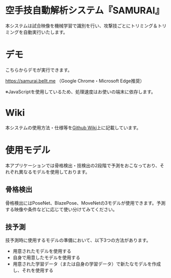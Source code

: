 # 空手技自動解析システム『SAMURAI』
本システムは試合映像を機械学習で識別を行い、攻撃技ごとにトリミング＆トリミングを自動実行いたします。

# デモ
こちらからデモが実行できます。

https://samurai.bellt.me
（Google Chrome・Microsoft Edge推奨）

※JavaScriptを使用しているため、処理速度はお使いの端末に依存します。

# Wiki
本システムの使用方法・仕様等を[Github Wiki](https://github.com/imbellt/samurai/wiki)上に記載しています。

# 使用モデル
本アプリケーションでは骨格検出・技検出の2段階で予測をおこなっており、それぞれ異なるモデルを使用しております。

## 骨格検出
骨格検出にはPoseNet、BlazePose、MoveNetの3モデルが使用できます。予測する映像や条件などに応じて使い分けてみてください。

## 技予測
技予測時に使用するモデルの準備において、以下3つの方法があります。

* 用意されたモデルを使用する
* 自身で用意したモデルを使用する
* 用意された学習データ（または自身の学習データ）で新たなモデルを作成し、それを使用する
